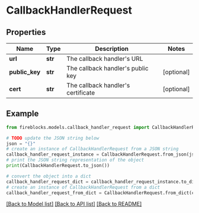 # CallbackHandlerRequest


## Properties

Name | Type | Description | Notes
------------ | ------------- | ------------- | -------------
**url** | **str** | The callback handler&#39;s URL | 
**public_key** | **str** | The callback handler&#39;s public key | [optional] 
**cert** | **str** | The callback handler&#39;s certificate | [optional] 

## Example

```python
from fireblocks.models.callback_handler_request import CallbackHandlerRequest

# TODO update the JSON string below
json = "{}"
# create an instance of CallbackHandlerRequest from a JSON string
callback_handler_request_instance = CallbackHandlerRequest.from_json(json)
# print the JSON string representation of the object
print(CallbackHandlerRequest.to_json())

# convert the object into a dict
callback_handler_request_dict = callback_handler_request_instance.to_dict()
# create an instance of CallbackHandlerRequest from a dict
callback_handler_request_from_dict = CallbackHandlerRequest.from_dict(callback_handler_request_dict)
```
[[Back to Model list]](../README.md#documentation-for-models) [[Back to API list]](../README.md#documentation-for-api-endpoints) [[Back to README]](../README.md)


